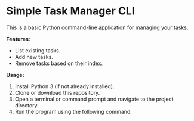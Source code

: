 # Simple Task Manager CLI

This is a basic Python command-line application for managing your tasks.

**Features:**

* List existing tasks.
* Add new tasks.
* Remove tasks based on their index.

**Usage:**

1. Install Python 3 (if not already installed).
2. Clone or download this repository.
3. Open a terminal or command prompt and navigate to the project directory.
4. Run the program using the following command:

